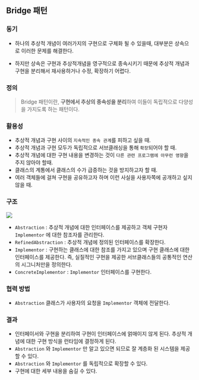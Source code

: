 ## Bridge 패턴

### 동기

- 하나의 추상적 개념이 여러가지의 구현으로 구체화 될 수 있을때, 대부분은 상속으로 이러한 문제를 해결한다.

- 하지만 상속은 구현과 추상적개념을 영구적으로 종속시키기 때문에 추상적 개념과 구현을 분리해서 재사용하거나 수정, 확장하기 어렵다.

### 정의

> Bridge 패턴이란, **구현에서 추상의 종속성을 분리**하여 이들이 독립적으로 다양성을 가지도록 하는 패턴이다.

### 활용성

- 추상적 개념과 구현 사이의 `지속적인 종속 관계`를 피하고 싶을 때.
- 추상적 개념과 구현 모두가 독립적으로 서브클래싱을 통해 `확장`되어야 할 때.
- 추상적 개념에 대한 구현 내용을 변경하는 것이 `다른 관련 프로그램에 아무런 영향`을 주지 않아야 할때.
- 클래스의 계통에서 클래스의 수가 급증하는 것을 방지하고자 할 때.
- 여러 객체들에 걸쳐 구현을 공유하고자 하며 이런 사실을 사용자쪽에 공개하고 싶지 않을 때.

### 구조

![](https://t1.daumcdn.net/cfile/tistory/24391F4553E0844D08)

- `Abstraction` : 추상적 개념에 대한 인터페이스를 제공하고 객체 구현자 `Implementor` 에 대한 참조자를 관리한다.
- `RefinedAbstraction` : 추상적 개념에 정의된 인터페이스를 확장한다.
- `Implementor` : 구현하는 클래스에 대한 참조를 가지고 있으며 구현 클래스에 대한 인터페이스를 제공한다. 즉, 실질적인 구현을 제공한 서브클래스들의 공통적인 연산의 시그니처만을 정의한다.
- `ConcreteImplementor` : `Implementor` 인터페이스를 구현한다.

### 협력 방법

- `Abstraction` 클래스가 사용자의 요청을 `Implementor` 객체에 전달한다.

### 결과

- 인터페이서와 구현을 분리하여 구현이 인터페이스에 얽매이지 않게 된다. 추상적 개념에 대한 구현 방식을 런타임에 결정하게 된다.
- `Abstraction` 와 `Implementor` 만 알고 있으면 되므로 잘 계층화 된 시스템을 제공할 수 있다.
- `Abstraction` 와 `Implementor` 를 독립적으로 확장할 수 있다.
- 구현에 대한 세부 내용을 숨길 수 있다.
